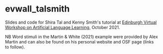 # evwall_talsmith
 Slides and code for Shira Tal and Kenny Smith's tutorial at [Edinburgh Virtual Workshop on Artificial Language Learning](https://www.syncog.ppls.ed.ac.uk/EVWALL/site/schedule.html), October 2021.

NB Word stimuli in the Martin & White (2021) example were provided by Alex Martin and can also be found on his personal website and OSF page (links to follow).